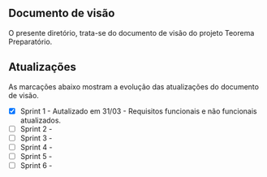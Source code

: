## Documento de visão

O presente diretório, trata-se do documento de visão do projeto Teorema Preparatório.

## Atualizações

As marcações abaixo mostram a evolução das atualizações do documento de visão.

- [X] Sprint 1 - Autalizado em 31/03 - Requisitos funcionais e não funcionais atualizados.
- [ ] Sprint 2 -
- [ ] Sprint 3 -
- [ ] Sprint 4 -
- [ ] Sprint 5 -
- [ ] Sprint 6 -
